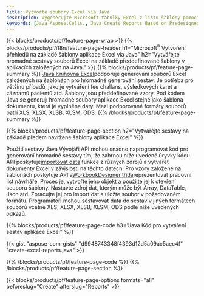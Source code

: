 ```yaml
---
title: Vytvořte soubory Excel via Java
description: Vygenerujte Microsoft tabulky Excel z listu šablony pomocí knihovny tabulek Java
keywords: [Java Aspose.Cells., Java Create Reports Based on Predesigned Excel Template., Java Generate Reports Based on Predesigned Excel Template., Java Create Reports Based on Excel Template., Java Generate Reports Based on Excel Template., Java Create Excel files Based on Excel Template., Java Generate Excel files Based on Excel Template]
---
```

{{< blocks/products/pf/feature-page-wrap >}}
{{< blocks/products/pf/i18n/feature-page-header h1="Microsoft<sup>&reg;</sup> Vytvoření přehledů na základě šablony aplikace Excel via Java" h2="Vytvářejte hromadné sestavy souborů Excel na základě předdefinované šablony v aplikacích založených na Java." >}}
{{% blocks/products/pf/feature-page-summary %}}
[Java Knihovna Excel](/cells/cs/java/)podporuje generování souborů Excel založených na šablonách pro hromadné generování sestav. Je potřeba pro většinu případů, jako je vytváření fee challans, výsledkových karet a záznamů pacientů atd. Šablony jsou předdefinované vzory. Pod kódem Java se generují hromadné soubory aplikace Excel stejné jako šablona dokumentu, která je vyplněna daty. Mezi podporované formáty souborů patří XLS, XLSX, XLSB, XLSM, ODS.
{{% /blocks/products/pf/feature-page-summary %}}

{{% blocks/products/pf/feature-page-section h2="Vytvářejte sestavy na základě předem navržené šablony aplikace Excel" %}}

 Použití sestavy Java Vývojáři API mohou snadno naprogramovat kód pro generování hromadné sestavy tím, že zahrnou níže uvedené úryvky kódu. API poskytuje[importovat data](https://docs.aspose.com/cells/java/import-and-export-data/) funkce z různých zdrojů a vytvářet dokumenty Excel v závislosti na těchto datech. Pro vzory založené na šablonách poskytuje API a[WorkbookDesigner třída](https://reference.aspose.com/cells/java/com.aspose.cells/WorkbookDesigner)reprezentovat pracovní list návrháře. Proces je, vytvořte jeho objekt a použijte jej k otevření souboru šablony. Nastavte zdroj dat, kterým může být Array, DataTable, Json atd. Zpracujte jej pro import dat a uložte soubor v požadovaném formátu. Programátoři mohou sestavovat data do sestav v jiných formátech souborů včetně XLS, XLSX, XLSB, XLSM, ODS podle níže uvedených odkazů.



{{% blocks/products/pf/feature-page-code h3="Java Kód pro vytváření sestav aplikace Excel" %}}

{{< gist "aspose-com-gists" "d9948743348f4393d12d5a09ac5aec4f" "create-excel-reports.java" >}}

{{% /blocks/products/pf/feature-page-code %}}
{{% /blocks/products/pf/feature-page-section %}}

{{< blocks/products/pf/feature-page-options formats="all" beforeslug="Create" afterslug="Reports" >}}
